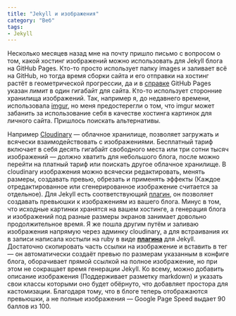```yaml
---
title: "Jekyll и изображения"
category: "Веб"
tags:
- Jekyll
---
```


Несколько месяцев назад мне на почту пришло письмо с вопросом о том, какой хостинг изображений можно использовать для Jekyll блога на GitHub Pages. Кто-то просто использует папку images и заливает всё на GitHub, но тогда время сборки сайта и его отправки на хостинг растёт в геометрической прогрессии, да и в [справке][1] GitHub Pages указан лимит в один гигабайт для сайта. Кто-то использует сторонние хранилища изображений. Так, например я, до недавнего времени, использовала [imgur][2], но меня предостерегли о том, что imgur может забанить за использование себя в качестве хостинга картинок для личного сайта. Пришлось поискать альтернативы.

Например [Cloudinary][3] — облачное хранилище, позволяет загружать и всячески взаимодействовать с изображениями. Бесплатный тариф включает в себя десять гигабайт свободного места или три сотни тысяч изображений — должно хватить для небольшого блога, после можно перейти на платный тариф или поискать другое облачное хранилище. В cloudinary изображения можно всячески редактировать, менять размеры, создавать превью, обрезать и применять эффекты (Каждое отредактированное или сгенерированное изображение считается за отдельное). Для Jekyll есть соответствующий [плагин][4], он позволяет создавать превьюшки к изображениям из вашего блога. Минус в том, что исходные картинки хранятся на вашем хостинге, а генерация блога и изображений под разные размеры экранов занимает довольно продолжительное время. Я же пошла другим путём и заливаю изображения напрямую через админку cloudinary, а для встраивания их в записи написала костыли на ruby в виде [**плагина**][5] для Jekyll. Достаточно скопировать часть ссылки на изображение и вставить в тег — он автоматически создаёт превью по размерам указанным в конфиге блога, оборачивает прямой ссылкой на полное изображение, но при этом не сокращает время генерации Jekyll. Ко всему, можно добавить описание изображения (Поддерживает разметку markdown) и указать свои классы которыми оно будет обёрнуто, что добавляет простора для кастомизации. Благодаря тому, что в блоге теперь отображаются превьюшки, а не полные изображения — Google Page Speed выдает 90 баллов из 100.

[1]:	https://help.github.com/articles/what-is-github-pages/
[2]:	https://imgur.com/
[3]:	https://cloudinary.com/
[4]:	https://nhoizey.github.io/jekyll-cloudinary/
[5]:	https://gist.github.com/sasha-travkina/851bba69a34801cdc342ff5b9c38fe58